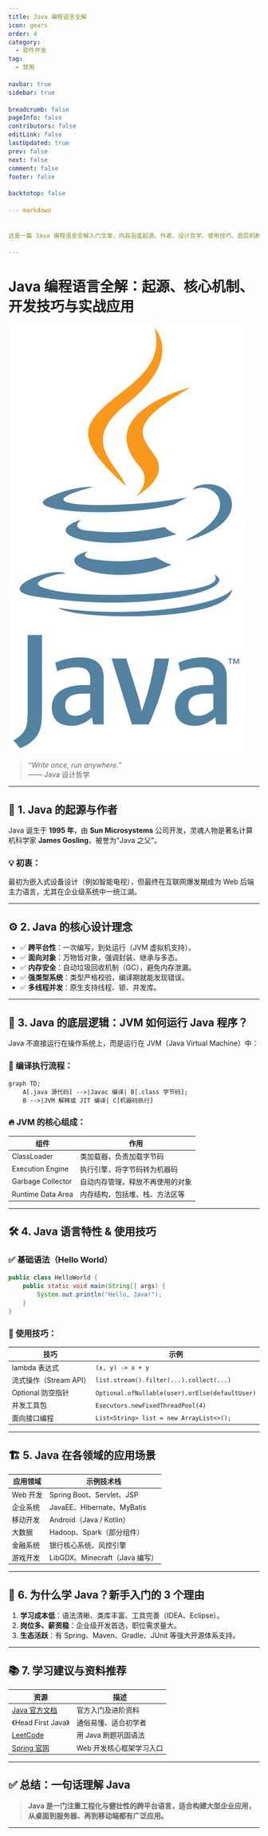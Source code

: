 ```yaml
---
title: Java 编程语言全解
icon: gears
order: 4
category:
  - 软件开发
tag:
  - 禁用

navbar: true
sidebar: true

breadcrumb: false
pageInfo: false
contributors: false
editLink: false
lastUpdated: true
prev: false
next: false
comment: false
footer: false

backtotop: false

--- markdown


这是一篇 Java 编程语言全解入门文章，内容涵盖起源、作者、设计哲学、使用技巧、底层机制与实际应用场景，并以通俗易懂的方式讲解。

---
```


# Java 编程语言全解：起源、核心机制、开发技巧与实战应用


 ![Java](/assets/images/Java_programming_language_logo.svg)
 

> *“Write once, run anywhere.”*  
> —— Java 设计哲学

---

## 🧬 1. Java 的起源与作者

Java 诞生于 **1995 年**，由 **Sun Microsystems** 公司开发，灵魂人物是著名计算机科学家 **James Gosling**，被誉为“Java 之父”。

### 💡 初衷：
最初为嵌入式设备设计（例如智能电视），但最终在互联网爆发期成为 Web 后端主力语言，尤其在企业级系统中一统江湖。

---

## ⚙️ 2. Java 的核心设计理念

- ✅ **跨平台性**：一次编写，到处运行（JVM 虚拟机支持）。
- ✅ **面向对象**：万物皆对象，强调封装、继承与多态。
- ✅ **内存安全**：自动垃圾回收机制（GC），避免内存泄漏。
- ✅ **强类型系统**：类型严格校验，编译期就能发现错误。
- ✅ **多线程并发**：原生支持线程、锁、并发库。

---

## 🧠 3. Java 的底层逻辑：JVM 如何运行 Java 程序？

Java 不直接运行在操作系统上，而是运行在 JVM（Java Virtual Machine）中：

### 🧱 编译执行流程：

```mermaid
graph TD;
    A[.java 源代码] -->|Javac 编译| B[.class 字节码];
    B -->|JVM 解释或 JIT 编译| C[机器码执行]
```

### 🔥 JVM 的核心组成：

| 组件 | 作用 |
|------|------|
| ClassLoader | 类加载器，负责加载字节码 |
| Execution Engine | 执行引擎，将字节码转为机器码 |
| Garbage Collector | 自动内存管理，释放不再使用的对象 |
| Runtime Data Area | 内存结构，包括堆、栈、方法区等 |

---

## 🛠 4. Java 语言特性 & 使用技巧

### ✅ 基础语法（Hello World）

```java
public class HelloWorld {
    public static void main(String[] args) {
        System.out.println("Hello, Java!");
    }
}
```

### 🚀 使用技巧：

| 技巧 | 示例 |
|------|------|
| lambda 表达式 | `(x, y) -> x + y` |
| 流式操作（Stream API） | `list.stream().filter(...).collect(...)` |
| Optional 防空指针 | `Optional.ofNullable(user).orElse(defaultUser)` |
| 并发工具包 | `Executors.newFixedThreadPool(4)` |
| 面向接口编程 | `List<String> list = new ArrayList<>();` |

---

## 🏗 5. Java 在各领域的应用场景

| 应用领域 | 示例技术栈 |
|----------|-------------|
| Web 开发 | Spring Boot、Servlet、JSP |
| 企业系统 | JavaEE、Hibernate、MyBatis |
| 移动开发 | Android（Java / Kotlin） |
| 大数据 | Hadoop、Spark（部分组件） |
| 金融系统 | 银行核心系统、风控引擎 |
| 游戏开发 | LibGDX、Minecraft（Java 编写） |

---

## 🧩 6. 为什么学 Java？新手入门的 3 个理由

1. **学习成本低**：语法清晰、类库丰富、工具完善（IDEA、Eclipse）。
2. **岗位多、薪资稳**：企业级开发首选，职位需求量大。
3. **生态活跃**：有 Spring、Maven、Gradle、JUnit 等强大开源体系支持。

---

## 📚 7. 学习建议与资料推荐

| 资源 | 描述 |
|------|------|
| [Java 官方文档](https://docs.oracle.com/en/java/) | 官方入门及进阶资料 |
| 《Head First Java》 | 通俗易懂、适合初学者 |
| [LeetCode](https://leetcode.com/) | 用 Java 刷题巩固语法 |
| [Spring 官网](https://spring.io/) | Web 开发核心框架学习入口 |

---

## ✅ 总结：一句话理解 Java

> **Java 是一门注重工程化与健壮性的跨平台语言，适合构建大型企业应用，从桌面到服务器、再到移动端都有广泛应用。**

---
 